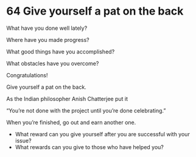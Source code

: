 # 64 Give yourself a pat on the back

What have you done well lately?

Where have you made progress?

What good things have you accomplished?

What obstacles have you overcome?

Congratulations!

Give yourself a pat on the back.

As the Indian philosopher Anish Chatterjee put it

“You’re not done with the project until you’re done celebrating.”

When you’re finished, go out and earn another one.

* What reward can you give yourself after you are successful with your issue?
* What rewards can you give to those who have helped you?
